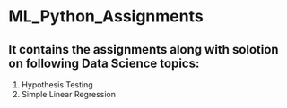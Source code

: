 # ML_Python_Assignments
## It contains the assignments along with solotion on following Data Science topics:
1. Hypothesis Testing
2. Simple Linear Regression
